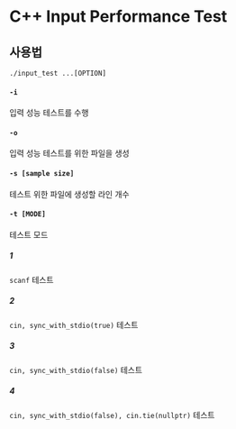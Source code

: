 # C++ Input Performance Test

## 사용법
`./input_test ...[OPTION]`
#### `-i`
입력 성능 테스트를 수행
#### `-o`
입력 성능 테스트를 위한 파일을 생성
#### `-s [sample size]`
테스트 위한 파일에 생성할 라인 개수
#### `-t [MODE]`
테스트 모드
##### 1
`scanf` 테스트
##### 2
`cin, sync_with_stdio(true)` 테스트
##### 3
`cin, sync_with_stdio(false)` 테스트
##### 4
`cin, sync_with_stdio(false), cin.tie(nullptr)` 테스트